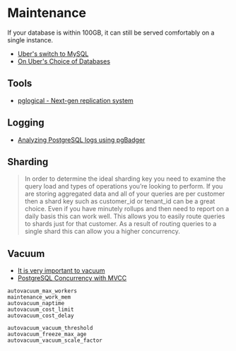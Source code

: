# Maintenance

If your database is within 100GB, it can still be served comfortably on a single instance.

* [Uber's switch to MySQL](https://eng.uber.com/mysql-migration/)
* [On Uber's Choice of Databases](http://use-the-index-luke.com/blog/2016-07-29/on-ubers-choice-of-databases)

## Tools

* [pglogical - Next-gen replication system](https://2ndquadrant.com/en/resources/pglogical/)

## Logging

* [Analyzing PostgreSQL logs using pgBadger](https://blog.garage-coding.com/2016/07/16/analyzing-postgres-logs-with-pgbadger.html)

## Sharding

> In order to determine the ideal sharding key you need to examine the query load and types of operations you’re looking to perform. If you are storing aggregated data and all of your queries are per customer then a shard key such as customer_id or tenant_id can be a great choice. Even if you have minutely rollups and then need to report on a daily basis this can work well. This allows you to easily route queries to shards just for that customer. As a result of routing queries to a single shard this can allow you a higher concurrency.

## Vacuum

* [It is very important to vacuum](https://engineering.semantics3.com/2016/07/27/return-of-the-vacuum/)
* [PostgreSQL Concurrency with MVCC](https://devcenter.heroku.com/articles/postgresql-concurrency)

```
autovacuum_max_workers
maintenance_work_mem
autovacuum_naptime
autovacuum_cost_limit
autovacuum_cost_delay

autovacuum_vacuum_threshold
autovacuum_freeze_max_age
autovacuum_vacuum_scale_factor
```